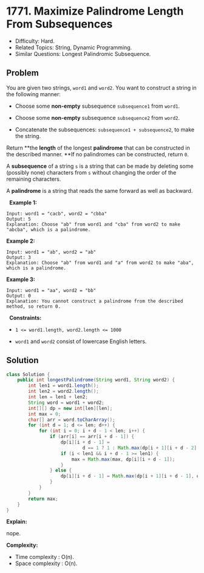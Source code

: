 # 1771. Maximize Palindrome Length From Subsequences

- Difficulty: Hard.
- Related Topics: String, Dynamic Programming.
- Similar Questions: Longest Palindromic Subsequence.

## Problem

You are given two strings, ```word1``` and ```word2```. You want to construct a string in the following manner:


	
- Choose some **non-empty** subsequence ```subsequence1``` from ```word1```.
	
- Choose some **non-empty** subsequence ```subsequence2``` from ```word2```.
	
- Concatenate the subsequences: ```subsequence1 + subsequence2```, to make the string.


Return **the **length** of the longest **palindrome** that can be constructed in the described manner. **If no palindromes can be constructed, return ```0```.

A **subsequence** of a string ```s``` is a string that can be made by deleting some (possibly none) characters from ```s``` without changing the order of the remaining characters.

A **palindrome** is a string that reads the same forward as well as backward.

 
**Example 1:**

```
Input: word1 = "cacb", word2 = "cbba"
Output: 5
Explanation: Choose "ab" from word1 and "cba" from word2 to make "abcba", which is a palindrome.
```

**Example 2:**

```
Input: word1 = "ab", word2 = "ab"
Output: 3
Explanation: Choose "ab" from word1 and "a" from word2 to make "aba", which is a palindrome.
```

**Example 3:**

```
Input: word1 = "aa", word2 = "bb"
Output: 0
Explanation: You cannot construct a palindrome from the described method, so return 0.
```

 
**Constraints:**


	
- ```1 <= word1.length, word2.length <= 1000```
	
- ```word1``` and ```word2``` consist of lowercase English letters.



## Solution

```java
class Solution {
    public int longestPalindrome(String word1, String word2) {
        int len1 = word1.length();
        int len2 = word2.length();
        int len = len1 + len2;
        String word = word1 + word2;
        int[][] dp = new int[len][len];
        int max = 0;
        char[] arr = word.toCharArray();
        for (int d = 1; d <= len; d++) {
            for (int i = 0; i + d - 1 < len; i++) {
                if (arr[i] == arr[i + d - 1]) {
                    dp[i][i + d - 1] =
                            d == 1 ? 1 : Math.max(dp[i + 1][i + d - 2] + 2, dp[i][i + d - 1]);
                    if (i < len1 && i + d - 1 >= len1) {
                        max = Math.max(max, dp[i][i + d - 1]);
                    }
                } else {
                    dp[i][i + d - 1] = Math.max(dp[i + 1][i + d - 1], dp[i][i + d - 2]);
                }
            }
        }
        return max;
    }
}
```

**Explain:**

nope.

**Complexity:**

* Time complexity : O(n).
* Space complexity : O(n).
